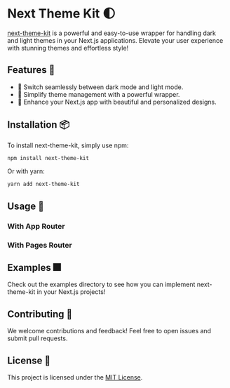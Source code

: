 # Next Theme Kit 🌓

[next-theme-kit](https://www.npmjs.com/package/next-theme-kit) is a powerful and easy-to-use wrapper for handling dark and light themes in your Next.js applications. Elevate your user experience with stunning themes and effortless style!

## Features 🎨

- 🌙 Switch seamlessly between dark mode and light mode.
- 🚀 Simplify theme management with a powerful wrapper.
- 🎉 Enhance your Next.js app with beautiful and personalized designs.

## Installation 📦

To install next-theme-kit, simply use npm:

```bash
npm install next-theme-kit
```

Or with yarn:

```bash
yarn add next-theme-kit
```

## Usage 🧪

### With App Router

### With Pages Router

## Examples 🎆

Check out the examples directory to see how you can implement next-theme-kit in your Next.js projects!

## Contributing 🤝

We welcome contributions and feedback! Feel free to open issues and submit pull requests.

## License 📄

This project is licensed under the [MIT License](./LICENSE.md).
